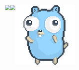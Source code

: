 <span>
  <img align="left" src="https://github-readme-stats.vercel.app/api?username=peczenyj&count_private=true&show_icons=true&theme=radical"/>
</span>

<span>
  <img align="left" src="https://github-readme-stats.vercel.app/api/top-langs/?username=peczenyj&theme=radical&hide=html&exclude_repo=peczenyj.github.com" />
</span>

<span>
  <img src="https://github.com/peczenyj/peczenyj/blob/main/gopher.gif" />
</span>
